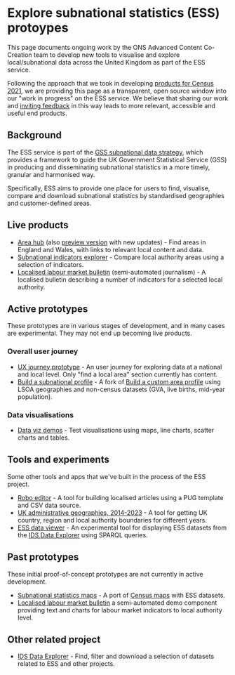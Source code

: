 # Explore subnational statistics (ESS) protoypes

This page documents ongoing work by the ONS Advanced Content Co-Creation team to develop new tools to visualise and explore local/subnational data across the United Kingdom as part of the ESS service.

Following the approach that we took in developing [products for Census 2021](https://github.com/ONSvisual/census-prototypes), we are providing this page as a transparent, open source window into our "work in progress" on the ESS service. We believe that sharing our work and [inviting feedback](https://github.com/ONSvisual/ess-prototypes/issues) in this way leads to more relevant, accessible and useful end products.

## Background

The ESS service is part of the [GSS subnational data strategy](https://analysisfunction.civilservice.gov.uk/policy-store/gss-subnational-data-strategy/), which provides a framework to guide the UK Government Statistical Service (GSS) in producing and disseminating subnational statistics in a more timely, granular and harmonised way.

Specifically, ESS aims to provide one place for users to find, visualise, compare and download subnational statistics by standardised geographies and customer-defined areas.

## Live products

- [Area hub](https://www.ons.gov.uk/visualisations/areas/) (also [preview version](https://onsvisual.github.io/geo-hub/) with new updates) - Find areas in England and Wales, with links to relevant local content and data.
- [Subnational indicators explorer](https://www.ons.gov.uk/peoplepopulationandcommunity/wellbeing/articles/subnationalindicatorsexplorer/2022-01-06) - Compare local authority areas using a selection of indicators.
- [Localised labour market bulletin](https://www.ons.gov.uk/employmentandlabourmarket/peopleinwork/employmentandemployeetypes/articles/employmentunemploymentandrelatedstatisticsforyourarea/2023-10-05) (semi-automated journalism) - A localised bulletin describing a number of indicators for a selected local authority.

## Active prototypes

These prototypes are in various stages of development, and in many cases are experimental. They may not end up becoming live products.

### Overall user journey

- [UX journey prototype](https://onsvisual.github.io/ess-template/) - An user journey for exploring data at a national and local level. Only "find a local area" section currently has content.
- [Build a subnational profile](https://deploy-preview-10--stately-salamander-b9768e.netlify.app/) - A fork of [Build a custom area profile](https://www.ons.gov.uk/visualisations/customprofiles/) using LSOA geographies and non-census datasets (GVA, live births, mid-year population).

### Data visualisations

- [Data viz demos](https://ess-prototypes-temp.netlify.app/Ahmad/ess-demo/) - Test visualisations using maps, line charts, scatter charts and tables.

## Tools and experiments

Some other tools and apps that we've built in the process of the ESS project.

- [Robo editor](https://onsvisual.github.io/robo-editor/) - A tool for building localised articles using a PUG template and CSV data source.
- [UK administrative geographies, 2014-2023](https://onsvisual.github.io/uk-topojson/) - A tool for getting UK country, region and local authority boundaries for different years.
- [ESS data viewer](https://svelte.dev/repl/b1486e5239df41f78220f749120bfbb6?version=3.59.1) - An experimental tool for displaying ESS datasets from the [IDS Data Explorer](https://beta.gss-data.org.uk/) using SPARQL queries.

## Past prototypes

These initial proof-of-concept prototypes are not currently in active development.

- [Subnational statistics maps](https://deploy-preview-491--dp-census-atlas.netlify.app/) - A port of [Census maps](https://www.ons.gov.uk/census/maps) with ESS datasets.
- [Localised labour market bulletin](https://ess-prototypes-temp.netlify.app/dan_wainwright/ess/employment_local_bulletin/) a semi-automated demo component providing text and charts for labour market indicators to local authority level.

## Other related project

- [IDS Data Explorer](https://beta.gss-data.org.uk/) - Find, filter and download a selection of datasets related to ESS and other projects.
